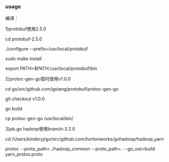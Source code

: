 ### usage

编译：

1)protobuf使用2.5.0

cd protobuf-2.5.0

./configure --prefix=/usr/local/protobuf

sudo make install

export PATH=$PATH:/usr/local/protobuf/bin

2)protoc-gen-go暂时使用v1.0.0

cd go/src/github.com/golang/protobuf/protoc-gen-go

git checkout v1.0.0

go build

cp protoc-gen-go /usr/local/bin/

3)pb.go hadoop使用branch-3.2.0

cd /Users/kinderyj/go/src/github.com/hortonworks/gohadoop/hadoop_yarn

protoc --proto_path=../hadoop_common --proto_path=. --go_out=build yarn_protos.proto



